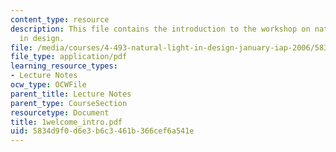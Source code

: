 ```yaml
---
content_type: resource
description: This file contains the introduction to the workshop on natural light
  in design.
file: /media/courses/4-493-natural-light-in-design-january-iap-2006/5834d9f0d6e3b6c3461b366cef6a541e_1welcome_intro.pdf
file_type: application/pdf
learning_resource_types:
- Lecture Notes
ocw_type: OCWFile
parent_title: Lecture Notes
parent_type: CourseSection
resourcetype: Document
title: 1welcome_intro.pdf
uid: 5834d9f0-d6e3-b6c3-461b-366cef6a541e
---
```


